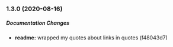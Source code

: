 ### 1.3.0 (2020-08-16)

##### Documentation Changes

* **readme:**  wrapped my quotes about links in quotes (f48043d7)

